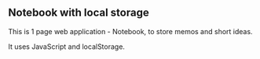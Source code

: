 Notebook with local storage
---------------------------

This is 1 page web application - Notebook,
to store memos and short ideas.

It uses JavaScript and localStorage.
